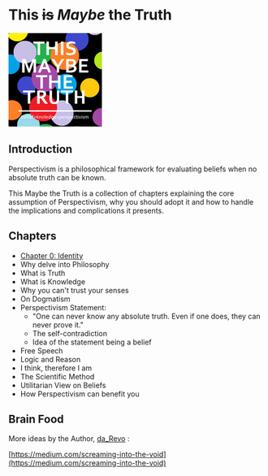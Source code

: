 
# This ~~is~~ _Maybe_ the Truth

![cover](cover.jpg)

## Introduction

 Perspectivism is a philosophical framework for evaluating beliefs when no absolute truth can be known.

 This Maybe the Truth is a collection of chapters explaining the core assumption of Perspectivism, why you should adopt it and how to handle the implications and complications it presents.

## Chapters

* [Chapter 0: Identity](book/Chapter_0.md)
* Why delve into Philosophy
* What is Truth
* What is Knowledge
* Why you can't trust your senses
* On Dogmatism
* Perspectivism Statement:
  * "One can never know any absolute truth. Even if one does, they can never prove it."
  * The self-contradiction
  * Idea of the statement being a belief
* Free Speech
* Logic and Reason
* I think, therefore I am
* The Scientific Method
* Utilitarian View on Beliefs
* How Perspectivism can benefit you

## Brain Food

 More ideas by the Author, [da_Revo](https://medium.com/@da_revo) :

 [https://medium.com/screaming-into-the-void](https://medium.com/screaming-into-the-void)
